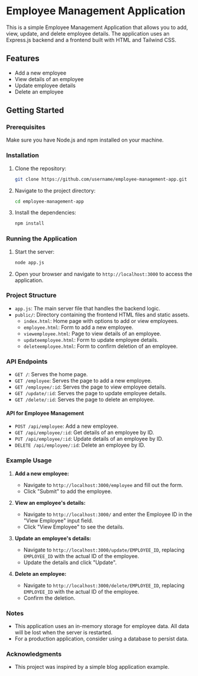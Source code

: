 # Employee Management Application

This is a simple Employee Management Application that allows you to add, view, update, and delete employee details. The application uses an Express.js backend and a frontend built with HTML and Tailwind CSS.

## Features

- Add a new employee
- View details of an employee
- Update employee details
- Delete an employee

## Getting Started

### Prerequisites

Make sure you have Node.js and npm installed on your machine.

### Installation

1. Clone the repository:
    ```bash
    git clone https://github.com/username/employee-management-app.git
    ```
2. Navigate to the project directory:
    ```bash
    cd employee-management-app
    ```
3. Install the dependencies:
    ```bash
    npm install
    ```

### Running the Application

1. Start the server:
    ```bash
    node app.js
    ```
2. Open your browser and navigate to `http://localhost:3000` to access the application.

### Project Structure

- `app.js`: The main server file that handles the backend logic.
- `public/`: Directory containing the frontend HTML files and static assets.
  - `index.html`: Home page with options to add or view employees.
  - `employee.html`: Form to add a new employee.
  - `viewemployee.html`: Page to view details of an employee.
  - `updateemployee.html`: Form to update employee details.
  - `deleteemployee.html`: Form to confirm deletion of an employee.

### API Endpoints

- `GET /`: Serves the home page.
- `GET /employee`: Serves the page to add a new employee.
- `GET /employee/:id`: Serves the page to view employee details.
- `GET /update/:id`: Serves the page to update employee details.
- `GET /delete/:id`: Serves the page to delete an employee.

#### API for Employee Management

- `POST /api/employee`: Add a new employee.
- `GET /api/employee/:id`: Get details of an employee by ID.
- `PUT /api/employee/:id`: Update details of an employee by ID.
- `DELETE /api/employee/:id`: Delete an employee by ID.

### Example Usage

1. **Add a new employee:**
   - Navigate to `http://localhost:3000/employee` and fill out the form.
   - Click "Submit" to add the employee.

2. **View an employee's details:**
   - Navigate to `http://localhost:3000/` and enter the Employee ID in the "View Employee" input field.
   - Click "View Employee" to see the details.

3. **Update an employee's details:**
   - Navigate to `http://localhost:3000/update/EMPLOYEE_ID`, replacing `EMPLOYEE_ID` with the actual ID of the employee.
   - Update the details and click "Update".

4. **Delete an employee:**
   - Navigate to `http://localhost:3000/delete/EMPLOYEE_ID`, replacing `EMPLOYEE_ID` with the actual ID of the employee.
   - Confirm the deletion.

### Notes

- This application uses an in-memory storage for employee data. All data will be lost when the server is restarted.
- For a production application, consider using a database to persist data.



### Acknowledgments

- This project was inspired by a simple blog application example.

